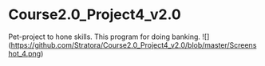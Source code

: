 # Course2.0_Project4_v2.0
Pet-project to hone skills.
This program for doing banking.
![] (https://github.com/Stratora/Course2.0_Project4_v2.0/blob/master/Screenshot_4.png)
